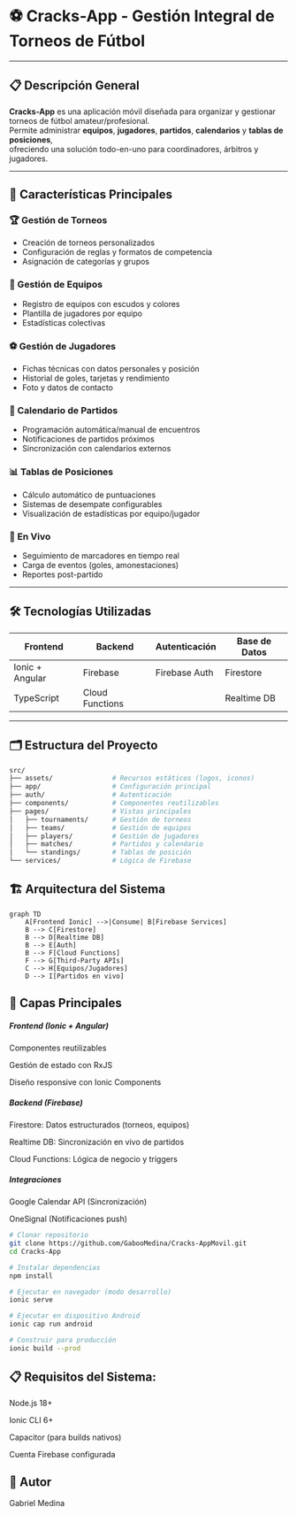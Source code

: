 # ⚽ Cracks-App - Gestión Integral de Torneos de Fútbol

---

## 📋 Descripción General

**Cracks-App** es una aplicación móvil diseñada para organizar y gestionar torneos de fútbol amateur/profesional.  
Permite administrar **equipos**, **jugadores**, **partidos**, **calendarios** y **tablas de posiciones**,  
ofreciendo una solución todo-en-uno para coordinadores, árbitros y jugadores.

---

## 🚀 Características Principales

### 🏆 Gestión de Torneos
- Creación de torneos personalizados  
- Configuración de reglas y formatos de competencia  
- Asignación de categorías y grupos

### 👥 Gestión de Equipos
- Registro de equipos con escudos y colores  
- Plantilla de jugadores por equipo  
- Estadísticas colectivas

### ⚽ Gestión de Jugadores
- Fichas técnicas con datos personales y posición  
- Historial de goles, tarjetas y rendimiento  
- Foto y datos de contacto

### 📅 Calendario de Partidos
- Programación automática/manual de encuentros  
- Notificaciones de partidos próximos  
- Sincronización con calendarios externos

### 📊 Tablas de Posiciones
- Cálculo automático de puntuaciones  
- Sistemas de desempate configurables  
- Visualización de estadísticas por equipo/jugador

### 🎯 En Vivo
- Seguimiento de marcadores en tiempo real  
- Carga de eventos (goles, amonestaciones)  
- Reportes post-partido

---

## 🛠 Tecnologías Utilizadas

| Frontend         | Backend          | Autenticación | Base de Datos  | 
| ---------------- | ---------------- | ------------- | -------------- |
| Ionic + Angular  | Firebase         | Firebase Auth | Firestore      |
| TypeScript       | Cloud Functions  |               | Realtime DB    |

---

## 🗂 Estructura del Proyecto

```bash
src/
├── assets/               # Recursos estáticos (logos, iconos)
├── app/                  # Configuración principal
├── auth/                 # Autenticación
├── components/           # Componentes reutilizables
├── pages/                # Vistas principales
│   ├── tournaments/      # Gestión de torneos
│   ├── teams/            # Gestión de equipos
│   ├── players/          # Gestión de jugadores
│   ├── matches/          # Partidos y calendario
│   └── standings/        # Tablas de posición
└── services/             # Lógica de Firebase
```

## 🏗 Arquitectura del Sistema

```mermaid
graph TD
    A[Frontend Ionic] -->|Consume| B[Firebase Services]
    B --> C[Firestore]
    B --> D[Realtime DB]
    B --> E[Auth]
    B --> F[Cloud Functions]
    F --> G[Third-Party APIs]
    C --> H[Equipos/Jugadores]
    D --> I[Partidos en vivo]

```

## 🔷 Capas Principales

##### Frontend (Ionic + Angular)

Componentes reutilizables

Gestión de estado con RxJS

Diseño responsive con Ionic Components

##### Backend (Firebase)

Firestore: Datos estructurados (torneos, equipos)

Realtime DB: Sincronización en vivo de partidos

Cloud Functions: Lógica de negocio y triggers

##### Integraciones

Google Calendar API (Sincronización)

OneSignal (Notificaciones push)

```bash
# Clonar repositorio
git clone https://github.com/GabooMedina/Cracks-AppMovil.git
cd Cracks-App

# Instalar dependencias
npm install

# Ejecutar en navegador (modo desarrollo)
ionic serve

# Ejecutar en dispositivo Android
ionic cap run android

# Construir para producción
ionic build --prod
```

## 📋 Requisitos del Sistema:

Node.js 18+

Ionic CLI 6+

Capacitor (para builds nativos)

Cuenta Firebase configurada

## 👤 Autor
Gabriel Medina